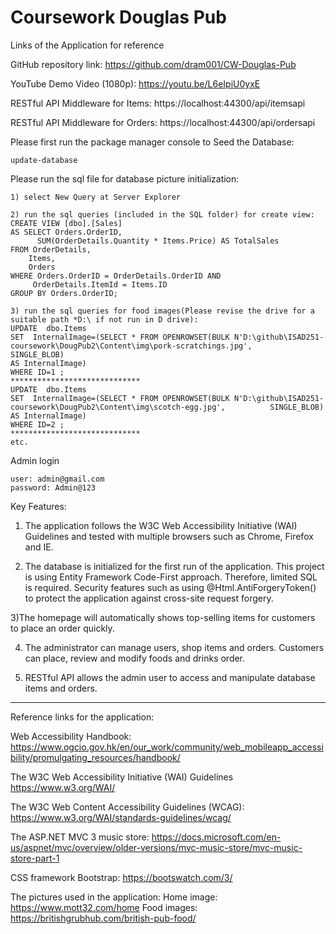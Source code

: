 Coursework Douglas Pub
==================

Links of the Application for reference

GitHub repository link: 
https://github.com/dram001/CW-Douglas-Pub

YouTube Demo Video (1080p):
https://youtu.be/L6eIpiU0yxE

RESTful API Middleware for Items:
https://localhost:44300/api/itemsapi

RESTful API Middleware for Orders:
https://localhost:44300/api/ordersapi

Please first run the package manager console to Seed the Database: 

    update-database
	
Please run the sql file for database picture initialization: 

    1) select New Query at Server Explorer
	
	2) run the sql queries (included in the SQL folder) for create view: 
    CREATE VIEW [dbo].[Sales]
	AS SELECT Orders.OrderID, 
          SUM(OrderDetails.Quantity * Items.Price) AS TotalSales
	FROM OrderDetails, 
        Items, 
        Orders
	WHERE Orders.OrderID = OrderDetails.OrderID AND 
         OrderDetails.ItemId = Items.ID
	GROUP BY Orders.OrderID;

    3) run the sql queries for food images(Please revise the drive for a suitable path *D:\ if not run in D drive): 
    UPDATE  dbo.Items   
	SET  InternalImage=(SELECT * FROM OPENROWSET(BULK N'D:\github\ISAD251-coursework\DougPub2\Content\img\pork-scratchings.jpg', 		SINGLE_BLOB) 
	AS InternalImage)
	WHERE ID=1 ;
	*****************************
	UPDATE  dbo.Items   
	SET  InternalImage=(SELECT * FROM OPENROWSET(BULK N'D:\github\ISAD251-coursework\DougPub2\Content\img\scotch-egg.jpg', 			SINGLE_BLOB) 
	AS InternalImage)
	WHERE ID=2 ;
	*****************************
	etc.

Admin login

    user: admin@gmail.com
    password: Admin@123    

Key Features:

1) The application follows the W3C Web Accessibility Initiative (WAI) Guidelines and tested with multiple browsers such as Chrome, Firefox and IE.

2) The database is initialized for the first run of the application. This project is using Entity Framework Code-First approach. Therefore, limited SQL is required. Security features such as using @Html.AntiForgeryToken() to protect the application against cross-site request forgery.

3)The homepage will automatically shows top-selling items for customers to place an order quickly. 

4) The administrator can manage users, shop items and orders. Customers can place, review and modify foods and drinks order.

5) RESTful API allows the admin user to access and manipulate database items and orders.

******************************************
Reference links for the application:

Web Accessibility Handbook:
https://www.ogcio.gov.hk/en/our_work/community/web_mobileapp_accessibility/promulgating_resources/handbook/

The W3C Web Accessibility Initiative (WAI) Guidelines 
https://www.w3.org/WAI/

The W3C Web Content Accessibility Guidelines (WCAG):
https://www.w3.org/WAI/standards-guidelines/wcag/

The ASP.NET MVC 3 music store: 
https://docs.microsoft.com/en-us/aspnet/mvc/overview/older-versions/mvc-music-store/mvc-music-store-part-1

CSS framework Bootstrap:
https://bootswatch.com/3/

The pictures used in the application:
Home image:
https://www.mott32.com/home
Food images: 
https://britishgrubhub.com/british-pub-food/



